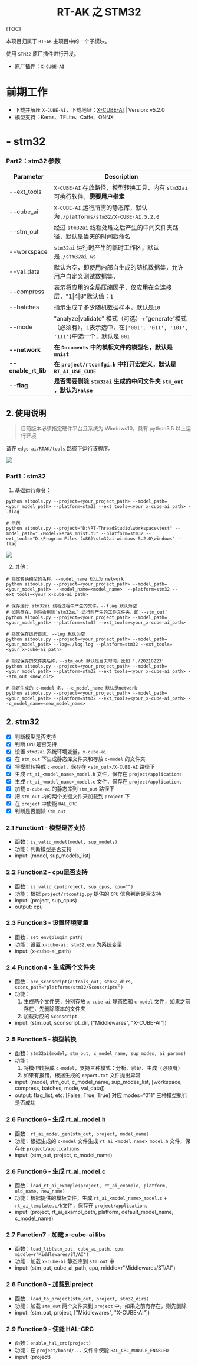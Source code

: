<center><h1>RT-AK 之 STM32</h1></center>

[TOC]

本项目归属于 `RT-AK` 主项目中的一个子模块。

使用 `STM32` 原厂插件进行开发。

- 原厂插件：`X-CUBE-AI`

# 前期工作

- 下载并解压 `X-CUBE-AI`，下载地址：[X-CUBE-AI](https://www.st.com/zh/embedded-software/x-cube-ai.html) | Version: v5.2.0
- 模型支持：Keras、TFLite、Caffe、ONNX

#  - stm32

### Part2：stm32 参数

| Parameter           | Description                                                  |
| ------------------- | ------------------------------------------------------------ |
| --ext_tools         | `X-CUBE-AI` 存放路径，模型转换工具，内有 `stm32ai` 可执行软件，**需要用户指定** |
| --cube_ai           | `X-CUBE-AI` 运行所需的静态库，默认为`./platforms/stm32/X-CUBE-AI.5.2.0` |
| --stm_out           | 经过 `stm32ai` 线程处理之后产生的中间文件夹路径，默认是当天的时间戳命名 |
| --workspace         | `stm32ai` 运行时产生的临时工作区，默认是`./stm32ai_ws`       |
| --val_data          | 默认为空，即使用内部自生成的随机数据集，允许用户自定义测试数据集， |
| --compress          | 表示将应用的全局压缩因子，仅应用在全连接层，"1\|4\|8"默认值：`1` |
| --batches           | 指示生成了多少随机数据样本，默认是`10`                       |
| --mode              | "analyze\|validate" 模式（可选）+”generate“模式（必须有），`1`表示选中，在`{'001', '011', '101', '111'}`中选一个，默认是 `001` |
| **--network**       | **在 `Documents` 中的模板文件的模型名，默认是 `mnist`**      |
| **--enable_rt_lib** | **在 `project/rtconfgi.h` 中打开宏定义，默认是 `RT_AI_USE_CUBE`** |
| **--flag**          | **是否需要删除 `stm32ai` 生成的中间文件夹 `stm_out` ，默认为`False`** |

## 2. 使用说明

> 目前版本必须指定硬件平台且系统为 Windows10，具有 python3.5 以上运行环境

请在 `edge-ai/RTAK/tools` 路径下运行该程序。

![](https://gitee.com/lebhoryi/PicGoPictureBed/raw/master/img/20210223145923.png)

### Part1：stm32

1. 基础运行命令：

```shell
python aitools.py --project=<your_project_path> --model_path=<your_model_path> --platform=stm32 --ext_tools=<your_x-cube-ai_path> --flag

# 示例
python aitools.py --project="D:\RT-ThreadStudio\workspace\test" --model_path="./Model/keras_mnist.h5" --platform=stm32 --ext_tools="D:\Program Files (x86)\stm32ai-windows-5.2.0\windows" --flag
```

![](https://gitee.com/lebhoryi/PicGoPictureBed/raw/master/img/20210223144253.png)

2. 其他：

```shell
# 指定转换模型的名称，--model_name 默认为 network
python aitools.py --project=<your_project_path> --model_path=<your_model_path>  --model_name=<model_name>  --platform=stm32 --ext_tools=<your_x-cube-ai_path>

# 保存运行 stm32ai 线程过程中产生的文件，--flag 默认为空
# 如果存在，则将会删除`stm32ai` 运行时产生的工作文件夹，即`--stm_out`
python aitools.py --project=<your_project_path> --model_path=<your_model_path> --platform=stm32 --ext_tools=<your_x-cube-ai_path>

# 指定保存运行日志, --log 默认为空
python aitools.py --project=<your_project_path> --model_path=<your_model_path> --log=./log.log --platform=stm32 --ext_tools=<your_x-cube-ai_path>

# 指定保存的文件夹名称，--stm_out 默认是当天时间，比如 './20210223'
python aitools.py --project=<your_project_path> --model_path=<your_model_path> --platform=stm32 --ext_tools=<your_x-cube-ai_path> --stm_out <new_dir>

# 指定生成的 c-model 名，--c_model_name 默认是network
python aitools.py --project=<your_project_path> --model_path=<your_model_path> --platform=stm32 --ext_tools=<your_x-cube-ai_path> --c_model_name=<new_model_name>
```

## 2. stm32

- [x] 判断模型是否支持
- [x] 判断 `CPU` 是否支持
- [x] 设置 `stm32ai` 系统环境变量，`x-cube-ai`
- [x] 在 `stm_out` 下生成静态库文件夹和存放 `c-model` 的文件夹
- [x] 将模型转换成 `c-model`，保存在 `<stm_out>/X-CUBE-AI` 路径下
- [x] 生成 `rt_ai_<model_name>_model.h` 文件，保存在 `project/applications` 
- [x] 生成 `rt_ai_<model_name>_model.c` 文件，保存在 `project/applications` 
- [x] 加载 `x-cube-ai` 的静态库到 `stm_out` 路径下
- [x] 把 `stm_out` 内的两个关键文件夹加载到 `project` 下
- [x] 在 `project` 中使能 `HAL_CRC`
- [x] 判断是否删除 `stm_out`

### 2.1 Function1 - 模型是否支持

- 函数：`is_valid_model(model, sup_models)`
- 功能：判断模型是否支持
- input: (model, sup_models_list)

### 2.2 Function2 - cpu是否支持

- 函数：`is_valid_cpu(project, sup_cpus, cpu="")`
- 功能：根据 `project/rtconfig.py` 提供的 `CPU` 信息判断是否支持
- input: (project, sup_cpus)
- output: cpu

### 2.3 Function3 - 设置环境变量

- 函数：`set_env(plugin_path)`
- 功能：设置 `x-cube-ai: stm32.exe` 为系统变量
- input: (x-cube-ai_path)

### 2.4 Function4 - 生成两个文件夹

- 函数：`pre_sconscript(aitools_out, stm32_dirs, scons_path="platforms/stm32/Sconscripts")`
- 功能：
  1. 生成两个文件夹，分别存放 `x-cube-ai` 静态库和 `c-model` 文件，如果之前存在，先删除原本的文件夹
  2. 加载对应的 `Sconscript`
- input: (stm_out, sconscript_dir, ["Middlewares", "X-CUBE-AI"])

### 2.5 Function5 - 模型转换

- 函数：`stm32ai(model, stm_out, c_model_name, sup_modes, ai_params)`
- 功能：
  1. 将模型转换成 `c-model`，支持三种模式：分析、验证、生成（必须有）
  2. 如果有报错，根据生成的 `report.txt` 文件抛出异常
- input: (model, stm_out, c_model_name, sup_modes_list, [workspace, compress, batches, mode, val_data])
- output: flag_list, etc: [False, True, True] 对应 modes=“011” 三种模型执行是否成功

### 2.6 Function6 - 生成 rt_ai_model.h

- 函数：`rt_ai_model_gen(stm_out, project, model_name)`
- 功能：根据生成的 `c-model` 文件生成  `rt_ai_<model_name>_model.h` 文件，保存在 `project/applications` 
- input: (stm_out, project, c_model_name)

### 2.6 Function6 - 生成 rt_ai_model.c

- 函数：`load_rt_ai_example(project, rt_ai_example, platform, old_name, new_name)`
- 功能：根据提供的模板文件，生成 `rt_ai_<model_name>_model.c` + `rt_ai_template.c/h`文件，保存在 `project/applications` 
- input: (project, rt_ai_exampl_path, platform, default_model_name, c_model_name)

### 2.7 Function7 - 加载 x-cube-ai libs

- 函数：`load_lib(stm_out, cube_ai_path, cpu, middle=r"Middlewares/ST/AI")`
- 功能：加载 `x-cube-ai` 静态库到 `stm_out` 中
- input: (stm_out, cube_ai_path, cpu, middle=r"Middlewares/ST/AI")

### 2.8 Function8 - 加载到 project

- 函数：`load_to_project(stm_out, project, stm32_dirs)`
- 功能：加载 `stm_out` 两个文件夹到 `project` 中。如果之前有存在，则先删除
- input: (stm_out, project, ["Middlewares", "X-CUBE-AI"])

### 2.9 Function9 - 使能 HAL-CRC

- 函数：`enable_hal_crc(project)`
- 功能：在 `project/board/...` 文件中使能 `HAL_CRC_MODULE_ENABLED`
- input: (project)